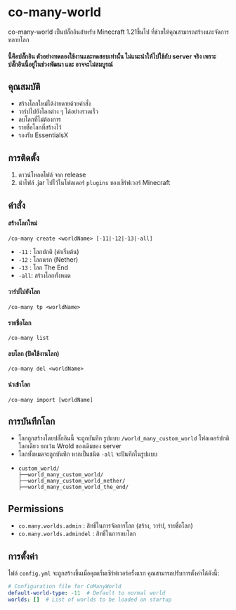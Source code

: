 # co-many-world

co-many-world เป็นปลั๊กอินสำหรับ Minecraft 1.21ขี้นไป ที่ช่วยให้คุณสามารถสร้างและจัดการหลายโลก
#### นี้คือปลั๊กอิน ตัวอย่างทดลองใช้งานและทดสอบเท่านั้น ไม่แนะนำให้ไปใช้กับ server จริง เพราะปลั๊กอินนี้อยู่ในช่วงพัฒนา และ อาจจะไม่สมบูรณ์ 
## คุณสมบัติ

- สร้างโลกใหม่ได้ง่ายดายด้วยคำสั่ง
- วาร์ปไปยังโลกต่าง ๆ ได้อย่างรวดเร็ว
- ลบโลกที่ไม่ต้องการ
- รายชื่อโลกที่สร้างไว้
- รองรับ EssentialsX

## การติดตั้ง

1. ดาวน์โหลดไฟล์ จาก release
2. นำไฟล์ .jar ไปไว้ในโฟลเดอร์ `plugins` ของเซิร์ฟเวอร์ Minecraft

## คำสั่ง

#### สร้างโลกใหม่
`/co-many create <worldName> [-11|-12|-13|-all]`
- `-11` : โลกปกติ (ค่าเริ่มต้น)
- `-12` : โลกนรก (Nether)
- `-13` : โลก The End
- `-all`: สร้างโลกทั่งหมด

#### วาร์ปไปยังโลก
`/co-many tp <worldName>`
#### รายชื่อโลก
`/co-many list`
#### ลบโลก (ปิดใช้งานโลก)
`/co-many del <worldName>`
#### นำเข้าโลก
`/co-many import [worldName]`

## การบันทึกโลก
- โลกถูกสร้างโดยปลั๊กอินนี้ จะถูกบันทึก รูปแบบ `/world_many_custom_world` โฟลเดอร์ปกติ โลกเดียว ยกเว้น Wrold ของเดิมของ server
- โลกทั้งหมดจะถูกบันทึก หากเป็นชนิต `-all` จะปันทึกในรูปแบบ
- ```text
  custom_world/
  ├──world_many_custom_world/
  ├──world_many_custom_world_nether/
  ├──world_many_custom_world_the_end/
## Permissions

- `co.many.worlds.admin` : สิทธิ์ในการจัดการโลก (สร้าง, วาร์ป, รายชื่อโลก)
- `co.many.worlds.admindel` : สิทธิ์ในการลบโลก

## การตั้งค่า

ไฟล์ `config.yml` จะถูกสร้างขึ้นเมื่อคุณเริ่มเซิร์ฟเวอร์ครั้งแรก คุณสามารถปรับการตั้งค่าได้ดังนี้:

```yaml
# Configuration file for CoManyWorld
default-world-type: -11  # Default to normal world
worlds: []  # List of worlds to be loaded on startup
